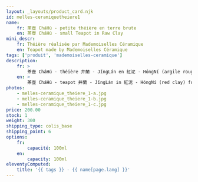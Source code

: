 ```yaml
---
layout: _layouts/product_card.njk
id: melles-ceramiquetheiere1
name:
    fr: 茶壺 CháHú - petite théière en terre brute
    en: 茶壺 CháHú - small Teapot in Raw Clay
mini_descr:
    fr: Théière réalisée par Mademoiselles Céramique
    en: Teapot made by Mademoiselles Céramique
tags: ['produit', 'mademoiselles-ceramique']
description: 
    fr: >
        茶壺 CháHú - théière 井蘭 - JǐngLán en 紅泥 - HóngNí (argile rouge) de Yixing, tournée à la main à Montpellier. Pièce unique.
    en: >
        茶壺 CháHú - teapot 井蘭 - JǐngLán in 紅泥 - HóngNí (red clay) from Yixing, hand-thrown in Montpellier. Unique piece.
photos:
    - melles-ceramique_theiere_1-a.jpg
    - melles-ceramique_theiere_1-b.jpg
    - melles-ceramique_theiere_1-c.jpg
price: 200.00
stock: 1
weight: 300
shipping_type: colis_base
shipping_point: 6
options:
    fr:
        capacité: 100ml
    en:
        capacity: 100ml
eleventyComputed:
    title: '{{ tags }} - {{ name[page.lang] }}'
---
```

